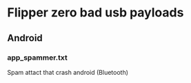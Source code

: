 # Flipper zero bad usb payloads

## Android
### app_spammer.txt
Spam attact that crash android
(Bluetooth)
